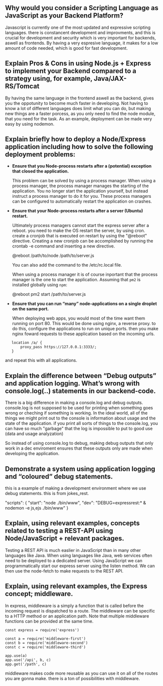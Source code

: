 ## Why would you consider a Scripting Language as JavaScript as your Backend Platform?

Javascript is currently one of the most updated and expressive scripting languages. there is constancent development and 
improvments, and this is crucial for development and security which is very important for backends, aswell as frontends.
By having a very espresive language, it makes for a low amount of code needed, which is good for fast development.

## Explain Pros & Cons in using Node.js + Express to implement your Backend compared to a strategy using, for example, Java/JAX-RS/Tomcat

By having the same language in the frontend aswell as the backend, gives you the oppotunity to become much faster in developing.
Not having to know a lot of different languages does limit what you can do, but making new things are a faster porcess,
as you only need to find the node module, that you need for the task.
As an example, deployment can be made very easy by using nodemon.

## Explain briefly how to deploy a Node/Express application including how to solve the following deployment problems:

* __Ensure that you Node-process restarts after a (potential) exception that closed the application.__

  This problem can be solved by using a process manager. When using a process manager, the process manager manages the starting of the application. You no longer start the application yourself, but instead instruct a process manager to do it for you. These process managers can be configured to automatically restart the application on crashes.
  
* __Ensure that your Node-process restarts after a server (Ubuntu) restart.__

  Ultimately process managers cannot start the express server after a reboot. you need to make the OS restart the server, by using cron.
  create a cronjob that is executed on restart by using the "@reboot" directive. Creating a new cronjob can be accomplished by running the   crontab -e command and inserting a new directive.

    @reboot /path/to/node /path/to/server.js

    You can also add the command to the /etc/rc.local file.

    When using a process manager it is of course inportant that the process manager is the one to start the application. Assuming that `pm2` is installed globally using `npm`: 

    @reboot pm2 start /path/to/server.js

* __Ensure that you can run “many” node-applications on a single droplet on the same port.__

  When deploying web apps, you would most of the time want them running on port 80.
This would be done using nginx, a reverse proxy.
to do this, configure the applications to run on unique ports.
then you make nginx foward requests to these application based on the incoming urls.

 ```nginx
    location /a/ {
        proxy_pass https://127.0.0.1:3333/;
    }
 ```
and repeat this with all applications.

## Explain the difference between “Debug outputs” and application logging. What’s wrong with console.log(..) statements in our backend-code.

  There is a big difference in making a console.log and debug outputs. console.log is not supposed to be used for printing when something goes wrong or cheching if something is working. In the ideal world, all of the things we might print out to the console is information about usage and the state of the application. if you print all sorts of things to the console.log, you can have so much "garbage" that the log is impossible to put to good use (data and usage analyzation)
  
  So instead of using console.log to debug, making debug outputs that only work in a dec enviroment ensures that these outputs only are made when developing the application.
  
## Demonstrate a system using application logging and “coloured” debug statements.
  
  this is a example of making a development environment where we use debug statements. this is from jokes_rest.
  
  "scripts": {
    "start": "node ./bin/www",
    "dev": "DEBUG=expressrest:* & nodemon -e js,ejs ./bin/www"
  }
  
## Explain, using relevant examples, concepts related to testing a REST-API using Node/JavaScript + relevant packages.

  Testing a REST API is much easlier in JavaScript than in many other languages like Java.
  When using languages like Java, web services often need to be deployed to a dedicated server.
  Using JavaScript we can programmatically start our express server using the listen method.
  We can then use the node-fetch to make requests to the REST API.
  
## Explain, using relevant examples, the Express concept; middleware.

  In express, middleware is a simply a function that is called before the incoming request is dispatched to a route. The middleware can be specific to a HTTP method or an application path. Note that multiple middleware functions can be provided at the same time.
  
  ```
  const express = require('express')

  const a = require('middleware-first')
  const b = require('middleware-second')
  const c = require('middleware-third')

  app.use(a)
  app.use('/api', b, c)
  app.get('/path', c)  
  ```
  middleware makes code more reusable as you can use it on all of the routes you are gonna make.
  there is a ton of possibilities with middleware.


























